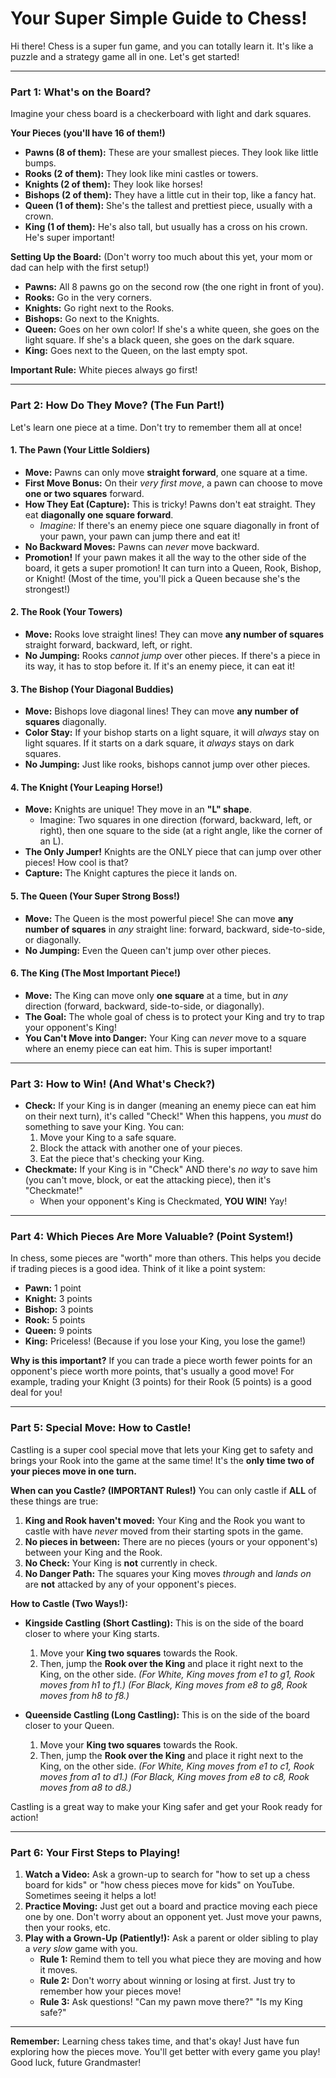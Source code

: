 # Your Super Simple Guide to Chess!

Hi there! Chess is a super fun game, and you can totally learn it. It's like a puzzle and a strategy game all in one. Let's get started!

---

### Part 1: What's on the Board?

Imagine your chess board is a checkerboard with light and dark squares.

**Your Pieces (you'll have 16 of them!)**

* **Pawns (8 of them):** These are your smallest pieces. They look like little bumps.
* **Rooks (2 of them):** They look like mini castles or towers.
* **Knights (2 of them):** They look like horses!
* **Bishops (2 of them):** They have a little cut in their top, like a fancy hat.
* **Queen (1 of them):** She's the tallest and prettiest piece, usually with a crown.
* **King (1 of them):** He's also tall, but usually has a cross on his crown. He's super important!

**Setting Up the Board:**
(Don't worry too much about this yet, your mom or dad can help with the first setup!)

* **Pawns:** All 8 pawns go on the second row (the one right in front of you).
* **Rooks:** Go in the very corners.
* **Knights:** Go right next to the Rooks.
* **Bishops:** Go next to the Knights.
* **Queen:** Goes on her own color! If she's a white queen, she goes on the light square. If she's a black queen, she goes on the dark square.
* **King:** Goes next to the Queen, on the last empty spot.

**Important Rule:** White pieces always go first!

---

### Part 2: How Do They Move? (The Fun Part!)

Let's learn one piece at a time. Don't try to remember them all at once!

#### 1. The Pawn (Your Little Soldiers)

* **Move:** Pawns can only move **straight forward**, one square at a time.
* **First Move Bonus:** On their *very first move*, a pawn can choose to move **one or two squares** forward.
* **How They Eat (Capture):** This is tricky! Pawns don't eat straight. They eat **diagonally one square forward**.
    * *Imagine:* If there's an enemy piece one square diagonally in front of your pawn, your pawn can jump there and eat it!
* **No Backward Moves:** Pawns can *never* move backward.
* **Promotion!** If your pawn makes it all the way to the other side of the board, it gets a super promotion! It can turn into a Queen, Rook, Bishop, or Knight! (Most of the time, you'll pick a Queen because she's the strongest!)

#### 2. The Rook (Your Towers)

* **Move:** Rooks love straight lines! They can move **any number of squares** straight forward, backward, left, or right.
* **No Jumping:** Rooks *cannot jump* over other pieces. If there's a piece in its way, it has to stop before it. If it's an enemy piece, it can eat it!

#### 3. The Bishop (Your Diagonal Buddies)

* **Move:** Bishops love diagonal lines! They can move **any number of squares** diagonally.
* **Color Stay:** If your bishop starts on a light square, it will *always* stay on light squares. If it starts on a dark square, it *always* stays on dark squares.
* **No Jumping:** Just like rooks, bishops cannot jump over other pieces.

#### 4. The Knight (Your Leaping Horse!)

* **Move:** Knights are unique! They move in an **"L" shape**.
    * Imagine: Two squares in one direction (forward, backward, left, or right), then one square to the side (at a right angle, like the corner of an L).
* **The Only Jumper!** Knights are the ONLY piece that can jump over other pieces! How cool is that?
* **Capture:** The Knight captures the piece it lands on.

#### 5. The Queen (Your Super Strong Boss!)

* **Move:** The Queen is the most powerful piece! She can move **any number of squares** in *any* straight line: forward, backward, side-to-side, or diagonally.
* **No Jumping:** Even the Queen can't jump over other pieces.

#### 6. The King (The Most Important Piece!)

* **Move:** The King can move only **one square** at a time, but in *any* direction (forward, backward, side-to-side, or diagonally).
* **The Goal:** The whole goal of chess is to protect your King and try to trap your opponent's King!
* **You Can't Move into Danger:** Your King can *never* move to a square where an enemy piece can eat him. This is super important!

---

### Part 3: How to Win! (And What's Check?)

* **Check:** If your King is in danger (meaning an enemy piece can eat him on their next turn), it's called "Check!" When this happens, you *must* do something to save your King. You can:
    1.  Move your King to a safe square.
    2.  Block the attack with another one of your pieces.
    3.  Eat the piece that's checking your King.
* **Checkmate:** If your King is in "Check" AND there's *no way* to save him (you can't move, block, or eat the attacking piece), then it's "Checkmate!"
    * When your opponent's King is Checkmated, **YOU WIN!** Yay!

---

### Part 4: Which Pieces Are More Valuable? (Point System!)

In chess, some pieces are "worth" more than others. This helps you decide if trading pieces is a good idea. Think of it like a point system:

* **Pawn:** 1 point
* **Knight:** 3 points
* **Bishop:** 3 points
* **Rook:** 5 points
* **Queen:** 9 points
* **King:** Priceless! (Because if you lose your King, you lose the game!)

**Why is this important?**
If you can trade a piece worth fewer points for an opponent's piece worth more points, that's usually a good move! For example, trading your Knight (3 points) for their Rook (5 points) is a good deal for you!

---

### Part 5: Special Move: How to Castle!

Castling is a super cool special move that lets your King get to safety and brings your Rook into the game at the same time! It's the **only time two of your pieces move in one turn.**

**When can you Castle? (IMPORTANT Rules!)**
You can only castle if **ALL** of these things are true:

1.  **King and Rook haven't moved:** Your King and the Rook you want to castle with have *never* moved from their starting spots in the game.
2.  **No pieces in between:** There are no pieces (yours or your opponent's) between your King and the Rook.
3.  **No Check:** Your King is **not** currently in check.
4.  **No Danger Path:** The squares your King moves *through* and *lands on* are **not** attacked by any of your opponent's pieces.

**How to Castle (Two Ways!):**

* **Kingside Castling (Short Castling):** This is on the side of the board closer to where your King starts.
    1.  Move your **King two squares** towards the Rook.
    2.  Then, jump the **Rook over the King** and place it right next to the King, on the other side.
    *(For White, King moves from e1 to g1, Rook moves from h1 to f1.)*
    *(For Black, King moves from e8 to g8, Rook moves from h8 to f8.)*

* **Queenside Castling (Long Castling):** This is on the side of the board closer to your Queen.
    1.  Move your **King two squares** towards the Rook.
    2.  Then, jump the **Rook over the King** and place it right next to the King, on the other side.
    *(For White, King moves from e1 to c1, Rook moves from a1 to d1.)*
    *(For Black, King moves from e8 to c8, Rook moves from a8 to d8.)*

Castling is a great way to make your King safer and get your Rook ready for action!

---

### Part 6: Your First Steps to Playing!

1.  **Watch a Video:** Ask a grown-up to search for "how to set up a chess board for kids" or "how chess pieces move for kids" on YouTube. Sometimes seeing it helps a lot!
2.  **Practice Moving:** Just get out a board and practice moving each piece one by one. Don't worry about an opponent yet. Just move your pawns, then your rooks, etc.
3.  **Play with a Grown-Up (Patiently!):** Ask a parent or older sibling to play a *very slow* game with you.
    * **Rule 1:** Remind them to tell you what piece they are moving and how it moves.
    * **Rule 2:** Don't worry about winning or losing at first. Just try to remember how your pieces move!
    * **Rule 3:** Ask questions! "Can my pawn move there?" "Is my King safe?"

---

**Remember:** Learning chess takes time, and that's okay! Just have fun exploring how the pieces move. You'll get better with every game you play! Good luck, future Grandmaster!
